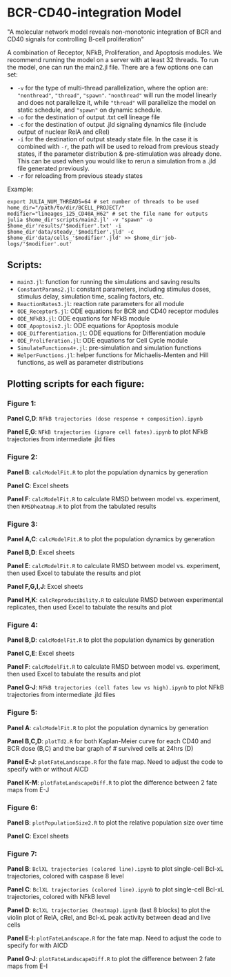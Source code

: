 # BCR-CD40-integration Model
"A molecular network model reveals non-monotonic integration of BCR and CD40 signals for controlling B-cell proliferation"

A combination of Receptor, NFkB, Proliferation, and Apoptosis modules.
We recommend running the model on a server with at least 32 threads. To run the model, one can run the main2.jl file. There are a few options one can set:
* `-v` for the type of multi-thread parallelization, where the option are: `"nonthread"`, `"thread"`, `"spawn"`. `"nonthread"` will run the model linearly and does not parallelize it, while `"thread"` will parallelize the model on static schedule, and `"spawn"` on dynamic schedule.
* `-o` for the destination of output .txt cell lineage file
* `-c` for the destination of output .jld signaling dynamics file (include output of nuclear RelA and cRel)
* `-i` for the destination of output steady state file. In the case it is combined with `-r`, the path will be used to reload from previous steady states, if the parameter distribution & pre-stimulation was already done. This can be used when you would like to rerun a simulation from a .jld file generated previously.
* `-r` for reloading from previous steady states

Example:
```
export JULIA_NUM_THREADS=64 # set number of threads to be used
home_dir="/path/to/dir/BCELL_PROJECT/"
modifier="lineages_125_CD40A_H62" # set the file name for outputs
julia $home_dir'scripts/main2.jl' -v "spawn" -o $home_dir'results/'$modifier'.txt' -i $home_dir'data/steady_'$modifier'.jld' -c $home_dir'data/cells_'$modifier'.jld' >> $home_dir'job-logs/'$modifier'.out'

```
## Scripts:
- `main3.jl`: function for running the simulations and saving results
- `ConstantParams2.jl`: constant parameters, including stimulus doses, stimulus delay, simulation time, scaling factors, etc.
- `ReactionRates3.jl`: reaction rate parameters for all module
- `ODE_Receptor5.jl`: ODE equations for BCR and CD40 receptor modules
- `ODE_NFkB3.jl`: ODE equations for NFkB module
- `ODE_Apoptosis2.jl`: ODE equations for Apoptosis module
- `ODE_Differentiation.jl`: ODE equations for Differentiation module
- `ODE_Proliferation.jl`: ODE equations for Cell Cycle module
- `SimulateFunctions4+.jl`: pre-simulation and simulation functions
- `HelperFunctions.jl`: helper functions for Michaelis-Menten and Hill functions, as well as parameter distributions

## Plotting scripts for each figure:

### Figure 1:

**Panel C,D**: `NFkB trajectories (dose response + composition).ipynb`

**Panel E,G**: `NFkB trajectories (ignore cell fates).ipynb` to plot NFkB trajectories from intermediate .jld files

### Figure 2:

**Panel B**: `calcModelFit.R` to plot the population dynamics by generation

**Panel C**: Excel sheets

**Panel F**: `calcModelFit.R` to calculate RMSD between model vs. experiment, then `RMSDheatmap.R` to plot from the tabulated results

### Figure 3:

**Panel A,C**: `calcModelFit.R` to plot the population dynamics by generation

**Panel B,D**: Excel sheets

**Panel E**: `calcModelFit.R` to calculate RMSD between model vs. experiment, then used Excel to tabulate the results and plot

**Panel F,G,I,J**: Excel sheets

**Panel H,K**: `calcReproducibility.R` to calculate RMSD between experimental replicates, then used Excel to tabulate the results and plot

### Figure 4:

**Panel B,D**: `calcModelFit.R` to plot the population dynamics by generation

**Panel C,E**: Excel sheets

**Panel F**: `calcModelFit.R` to calculate RMSD between model vs. experiment, then used Excel to tabulate the results and plot

**Panel G-J**: `NFkB trajectories (cell fates low vs high).ipynb` to plot NFkB trajectories from intermediate .jld files

### Figure 5:

**Panel A**: `calcModelFit.R` to plot the population dynamics by generation

**Panel B,C,D**: `plotTd2.R` for both Kaplan-Meier curve for each CD40 and BCR dose (B,C) and the bar graph of # survived cells at 24hrs (D)

**Panel E-J**: `plotFateLandscape.R` for the fate map. Need to adjust the code to specify with or without AICD

**Panel K-M**: `plotFateLandscapeDiff.R` to plot the difference between 2 fate maps from E-J

### Figure 6:

**Panel B**: `plotPopulationSize2.R` to plot the relative population size over time

**Panel C**: Excel sheets

### Figure 7:

**Panel B**: `BclXL trajectories (colored line).ipynb` to plot single-cell Bcl-xL trajectories, colored with caspase 8 level

**Panel C**: `BclXL trajectories (colored line).ipynb` to plot single-cell Bcl-xL trajectories, colored with NFkB level

**Panel D**: `BclXL trajectories (heatmap).ipynb` (last 8 blocks) to plot the violin plot of RelA, cRel, and Bcl-xL peak activity between dead and live cells

**Panel E-I**: `plotFateLandscape.R` for the fate map. Need to adjust the code to specify for with AICD

**Panel G-J**: `plotFateLandscapeDiff.R` to plot the difference between 2 fate maps from E-I
